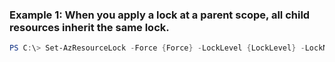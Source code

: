 ### Example 1: When you apply a lock at a parent scope, all child resources inherit the same lock.
```powershell
PS C:\> Set-AzResourceLock -Force {Force} -LockLevel {LockLevel} -LockName ContosoSiteLock -LockNotes {LockNotes} -ResourceGroupName MyResourceGroup
```


